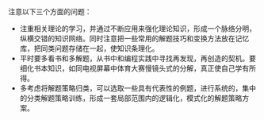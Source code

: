 ﻿注意以下三个方面的问题：
+ 注重相关理论的学习，并通过不断应用来强化理论知识，形成一个脉络分明，纵横交错的知识网络。同时注意把一些常用的解题技巧和变换方法放在记忆库，把同类问题存储在一起，使知识条理化。
+ 平时要多看书和多解题，从书中和编程实践中寻找再发现，再创造的契机。要细化书本知识，如同电视屏幕中体育大赛慢镜头式的分解，真正使自己学有所得。
+ 多考虑将解题策略归类，可以选取一些具有代表性的例题，进行系统的，集中的分类解题策略训练，形成一套局部范围内的逻辑化，模式化的解题策略方案。



